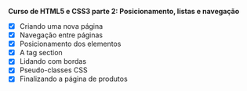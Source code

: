 **Curso de HTML5 e CSS3 parte 2: Posicionamento, listas e navegação**
- [x] Criando uma nova página
- [x] Navegação entre páginas
- [x] Posicionamento dos elementos
- [x] A tag section
- [x] Lidando com bordas
- [x] Pseudo-classes CSS
- [x] Finalizando a página de produtos